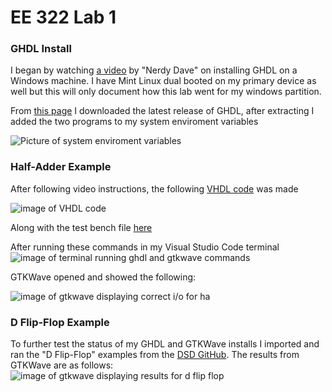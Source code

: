 # EE 322 Lab 1

### GHDL Install
I began by watching [a video](https://www.youtube.com/watch?v=H2GyAIYwZbw) by "Nerdy Dave" on installing GHDL on a Windows machine. I have Mint Linux dual booted on my primary device as well but this will only document how this lab went for my windows partition.

From [this page](https://github.com/ghdl/ghdl/releases/tag/v3.0.0) I downloaded the latest release of GHDL, after extracting I added the two programs to my system enviroment variables

![Picture of system enviroment variables](/EE322/Resources/envVar.png)

### Half-Adder Example

After following video instructions, the following [VHDL code](/EE322/Labs/Lab1/halfAdder/ha.vhdl) was made 

![image of VHDL code](/EE322/Resources/haVHDLcode.png)

Along with the test bench file [here](/EE322/Labs/Lab1/halfAdder/ha_tb.vhdl)

After running these commands in my Visual Studio Code terminal 
![image of terminal running ghdl and gtkwave commands](/EE322/Resources/cmdLogLab1.png)

GTKWave opened and showed the following:

![image of gtkwave displaying correct i/o for ha](/EE322/Resources/haGTKWAVE.png)

### D Flip-Flop Example
To further test the status of my GHDL and GTKWave installs I imported and ran the "D Flip-Flop" examples from the [DSD GitHub](https://github.com/kevinwlu/dsd). The results from GTKWave are as follows:
![image of gtkwave displaying results for d flip flop](/EE322/Resources/dffGTKWAVE.png)
